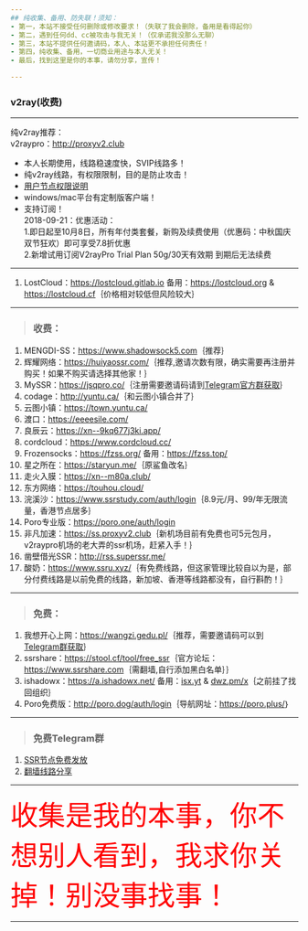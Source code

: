```yaml
--- 
## 纯收集、备用、防失联！须知：  
- 第一，本站不接受任何删除或修改要求！（失联了我会删除，备用是看得起你）  
- 第二，遇到任何dd、cc被攻击与我无关！（仅承诺我没那么无聊）  
- 第三，本站不提供任何邀请码，本人、本站更不承担任何责任！       
- 第四，纯收集、备用，一切商业用途与本人无关！
- 最后，找到这里是你的本事，请勿分享，宣传！  

---
```

### v2ray(收费) 
---
纯v2ray推荐：  
v2raypro：<a href="https://portal.v2raypro.xyz/aff.php?aff=3&gid=5" target="_blank"><span style="color:#ed1941;">http://proxyv2.club</span></a>  
- 本人长期使用，线路稳速度快，SVIP线路多！
- 纯v2ray线路，有权限限制，目的是防止攻击！  
- <a href="https://www.v2raypro.top/announcements.php?id=106" target="_blank">用户节点权限说明</a>   
- windows/mac平台有定制版客户端！  
- 支持订阅！  
2018-09-21：优惠活动：  
1.即日起至10月8日，所有年付类套餐，新购及续费使用（优惠码：中秋国庆双节狂欢）即可享受7.8折优惠  
2.新增试用订阅V2rayPro Trial Plan 50g/30天有效期 到期后无法续费  

---
1. LostCloud：<a href="https://lostcloud.gitlab.io" target="_blank">https://lostcloud.gitlab.io</a> 备用：<a href="https://lostcloud.org" target="_blank">https://lostcloud.org</a> & <a href="https://lostcloud.cf" target="_blank">https://lostcloud.cf</a>｛价格相对较低但风险较大｝  

---
> <h3>收费：</h3>     
1. MENGDI-SS：<a href="https://www.shadowsock5.com/auth/register?code=2JipiD7jDrvOsWUuRlhuqBBXAadjcMlC" target="_blank"><span style="color:#ed1941;">https://www.shadowsock5.com</span></a>｛推荐｝   
2. 辉耀网络：<a href="https://huiyaossr.com/auth/register?code=F36M" target="_blank"><span style="color:#ed1941;">https://huiyaossr.com/</span></a>｛推荐,邀请次数有限，确实需要再注册并购买！如果不购买请选择其他家！｝    
3. MySSR：<a href="https://jsqpro.co/" target="_blank">https://jsqpro.co/</a>｛注册需要邀请码请到<a href="https://t.me/jsqpro" target="_blank">Telegram官方群获取</a>｝  
4. codage：<a href="http://yuntu.ca/" target="_blank">http://yuntu.ca/</a>｛和云图小镇合并了｝    
5. 云图小镇：<a href="https://town.yuntu.ca/" target="_blank">https://town.yuntu.ca/</a>     
6. 渡口：<a href="https://eeeesile.com/" target="_blank">https://eeeesile.com/</a>   
7. 良辰云：<a href="https://xn--9kq677j3ki.app/" target="_blank">https://xn--9kq677j3ki.app/</a>   
8. cordcloud：<a href="https://www.cordcloud.cc/" target="_blank">https://www.cordcloud.cc/</a>
9. Frozensocks：<a href="https://fzss.org/" target="_blank">https://fzss.org/</a> 备用：<a href="https://fzss.top/" target="_blank">https://fzss.top/</a>  
10. 星之所在：<a href="https://staryun.me/" target="_blank">https://staryun.me/</a>｛原鲨鱼改名｝  
11. 走火入膜：<a href="https://xn--m80a.club/" target="_blank">https://xn--m80a.club/</a>    
12. 东方网络：<a href="https://touhou.cloud/" target="_blank">https://touhou.cloud/</a>  
13. 浣溪沙：<a href="https://www.ssrstudy.com/auth/login" target="_blank">https://www.ssrstudy.com/auth/login</a>｛8.9元/月、99/年无限流量，香港节点居多｝  
14. Poro专业版：<a href="https://poro.one/auth/login" target="_blank">https://poro.one/auth/login</a>  
15. 非凡加速：<a href="https://ss.proxyv2.club" target="_blank">https://ss.proxyv2.club</a>｛新机场目前有免费也可5元包月，v2raypro机场的老大弄的ssr机场，赶紧入手！｝  
16. 凿壁借光SSR：<a href="http://rss.superssr.me/" target="_blank">http://rss.superssr.me/</a>    
99. 酸奶：<a href="https://www.ssru.xyz/" target="_blank">https://www.ssru.xyz/</a>｛有免费线路，但这家管理比较自以为是，部分付费线路是以前免费的线路，新加坡、香港等线路都没有，自行斟酌！｝  

---  

> <h3>免费：</h3>    
1. 我想开心上网：<a href="https://wangzi.edu.pl/" target="_blank"><span style="color:#ed1941;">https://wangzi.gedu.pl/</span></a>｛推荐，需要邀请码可以到<a href="https://t.me/joinchat/F6lKrUMKir4jj-jiTn7oQQ" target="_blank">Telegram群获取</a>｝   
2. ssrshare：<a href="https://stool.cf/tool/free_ssr" target="_blank">https://stool.cf/tool/free_ssr</a>｛官方论坛：<a href="https://www.ssrshare.com" target="_blank">https://www.ssrshare.com</a>｛需翻墙,自行添加黑白名单｝｝   
3. ishadowx：<a href="https://a.ishadowx.net/" target="_blank">https://a.ishadowx.net/</a> 备用：<a href="http://isx.yt" target="_blank">isx.yt</a> & <a href="http://dwz.pm/x" target="_blank">dwz.pm/x</a>｛之前挂了找回组织｝    
4. Poro免费版：<a href="http://poro.dog/auth/login" target="_blank">http://poro.dog/auth/login</a>｛导航网址：<a href="https://poro.plus/" target="_blank">https://poro.plus/</a>｝  

---
> <h3>免费Telegram群</h3>  
1. <a href="https://t.me/SSRlist" target="_blank">SSR节点免费发放</a>  
2. <a href="https://t.me/vpnko" target="_blank">翻墙线路分享</a>   

---
<font size="10" color="red">收集是我的本事，你不想别人看到，我求你关掉！别没事找事！</font>  

---

